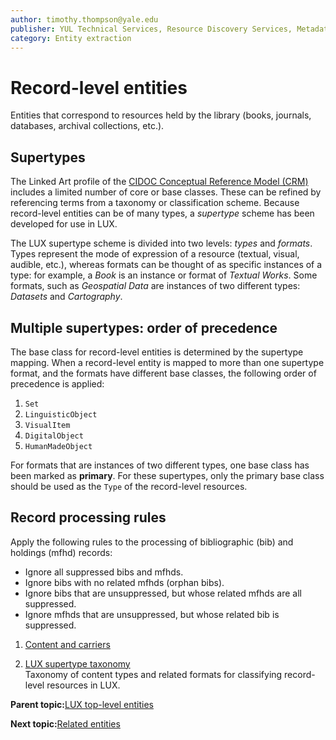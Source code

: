 ```yaml
---
author: timothy.thompson@yale.edu
publisher: YUL Technical Services, Resource Discovery Services, Metadata Services Unit
category: Entity extraction
---
```


# Record-level entities

Entities that correspond to resources held by the library \(books, journals, databases, archival collections, etc.\).

## Supertypes

The Linked Art profile of the [CIDOC Conceptual Reference Model \(CRM\)](http://www.cidoc-crm.org/html/5.0.4/cidoc-crm.html) includes a limited number of core or base classes. These can be refined by referencing terms from a taxonomy or classification scheme. Because record-level entities can be of many types, a *supertype* scheme has been developed for use in LUX.

The LUX supertype scheme is divided into two levels: *types* and *formats*. Types represent the mode of expression of a resource \(textual, visual, audible, etc.\), whereas formats can be thought of as specific instances of a type: for example, a *Book* is an instance or format of *Textual Works*. Some formats, such as *Geospatial Data* are instances of two different types: *Datasets* and *Cartography*.

## Multiple supertypes: order of precedence

The base class for record-level entities is determined by the supertype mapping. When a record-level entity is mapped to more than one supertype format, and the formats have different base classes, the following order of precedence is applied:

1.  `Set`
2.  `LinguisticObject`
3.  `VisualItem`
4.  `DigitalObject`
5.  `HumanMadeObject`

For formats that are instances of two different types, one base class has been marked as **primary**. For these supertypes, only the primary base class should be used as the `Type` of the record-level resources.

## Record processing rules

Apply the following rules to the processing of bibliographic \(bib\) and holdings \(mfhd\) records:

-   Ignore all suppressed bibs and mfhds.
-   Ignore bibs with no related mfhds \(orphan bibs\).
-   Ignore bibs that are unsuppressed, but whose related mfhds are all suppressed.
-   Ignore mfhds that are unsuppressed, but whose related bib is suppressed.

1.  [Content and carriers](../tasks/content_and_carriers.md)  

2.  [LUX supertype taxonomy](../tasks/supertypes/supertypes.md)  
Taxonomy of content types and related formats for classifying record-level resources in LUX.

**Parent topic:**[LUX top-level entities](../concepts/lux_top-level_entities.md)

**Next topic:**[Related entities](../tasks/related_entities.md)

